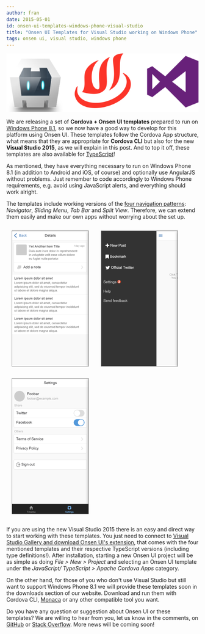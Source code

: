 ```yaml
---
author: fran
date: 2015-05-01
id: onsen-ui-templates-windows-phone-visual-studio
title: "Onsen UI Templates for Visual Studio working on Windows Phone"
tags: onsen ui, visual studio, windows phone
---
```


![Cordova + Onsen UI + Visual Studio1](/blog/content/images/2015/Apr/cordova_onsen_vs.png)

We are releasing a set of **Cordova + Onsen UI templates** prepared to run on [Windows Phone 8.1](/windows-phone-8-1-tutorial/), so we now have a good way to develop for this platform using Onsen UI. These templates follow the Cordova App structure, what means that they are appropriate for **Cordova CLI** but also for the new **Visual Studio 2015**, as we will explain in this post. And to top it off, these templates are also available for [TypeScript](type-definitions-onsenui-typescript/)!

<!-- more -->

As mentioned, they have everything necessary to run on Windows Phone 8.1 (in addition to Android and iOS, of course) and optionally use AngularJS without problems. Just remember to code accordingly to Windows Phone requirements, e.g. avoid using JavaScript alerts, and everything should work alright.

The templates include working versions of the [four navigation patterns](../guide/overview.html#ManagingMultiplePages): *Navigator*, *Sliding Menu*, *Tab Bar* and *Split View*. Therefore, we can extend them easily and make our own apps without worrying about the set up.

<img src="/blog/content/images/2015/Apr/Master-Details.png" alt="Onsen UI template Navigator Master-Details" style="display: inline-block; margin: 1em; border: 1px solid grey"/>
<img src="/blog/content/images/2015/Apr/SlidingMenu.png" alt="Onsen UI template Sliding Menu" style="display: inline-block; margin: 1em; border: 1px solid grey"/>
<img src="/blog/content/images/2015/Apr/TabBar.png" alt="Onsen UI template Tab Bar" style="display: inline-block; margin: 1em; border: 1px solid grey"/>

If you are using the new Visual Studio 2015 there is an easy and direct way to start working with these templates. You just need to connect to [Visual Studio Gallery and download Onsen UI's extension](https://visualstudiogallery.msdn.microsoft.com/8968a18d-cc94-4ebf-8183-ed0e1f6247f3), that comes with the four mentioned templates and their respective TypeScript versions (including type definitions!). After installation, starting a new Onsen UI project will be as simple as doing *File > New > Project* and selecting an Onsen UI template under the *JavaScript/ TypeScript > Apache Cordova Apps* category.

On the other hand, for those of you who don't use Visual Studio but still want to support Windows Phone 8.1 we will provide these templates soon in the downloads section of our website. Download and run them with Cordova CLI, [Monaca](https://monaca.io/) or any other compatible tool you want.

Do you have any question or suggestion about Onsen UI or these templates? We are willing to hear from you, let us know in the comments, on [GitHub](https://github.com/OnsenUI/OnsenUI/issues) or [Stack Overflow](https://stackoverflow.com/questions/tagged/onsen-ui). More news will be coming soon!
